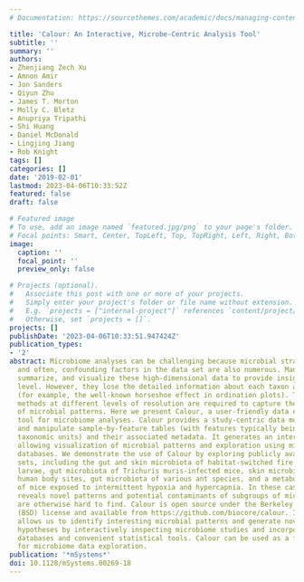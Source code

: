 ```yaml
---
# Documentation: https://sourcethemes.com/academic/docs/managing-content/

title: 'Calour: An Interactive, Microbe-Centric Analysis Tool'
subtitle: ''
summary: ''
authors:
- Zhenjiang Zech Xu
- Amnon Amir
- Jon Sanders
- Qiyun Zhu
- James T. Morton
- Molly C. Bletz
- Anupriya Tripathi
- Shi Huang
- Daniel McDonald
- Lingjing Jiang
- Rob Knight
tags: []
categories: []
date: '2019-02-01'
lastmod: 2023-04-06T10:33:52Z
featured: false
draft: false

# Featured image
# To use, add an image named `featured.jpg/png` to your page's folder.
# Focal points: Smart, Center, TopLeft, Top, TopRight, Left, Right, BottomLeft, Bottom, BottomRight.
image:
  caption: ''
  focal_point: ''
  preview_only: false

# Projects (optional).
#   Associate this post with one or more of your projects.
#   Simply enter your project's folder or file name without extension.
#   E.g. `projects = ["internal-project"]` references `content/project/deep-learning/index.md`.
#   Otherwise, set `projects = []`.
projects: []
publishDate: '2023-04-06T10:33:51.947424Z'
publication_types:
- '2'
abstract: Microbiome analyses can be challenging because microbial strains are numerous,
  and often, confounding factors in the data set are also numerous. Many tools reduce,
  summarize, and visualize these high-dimensional data to provide insight at the community
  level. However, they lose the detailed information about each taxon and can be misleading
  (for example, the well-known horseshoe effect in ordination plots). Thus, multiple
  methods at different levels of resolution are required to capture the full range
  of microbial patterns. Here we present Calour, a user-friendly data exploration
  tool for microbiome analyses. Calour provides a study-centric data model to store
  and manipulate sample-by-feature tables (with features typically being operational
  taxonomic units) and their associated metadata. It generates an interactive heatmap,
  allowing visualization of microbial patterns and exploration using microbial knowledge
  databases. We demonstrate the use of Calour by exploring publicly available data
  sets, including the gut and skin microbiota of habitat-switched fire salamander
  larvae, gut microbiota of Trichuris muris-infected mice, skin microbiota of different
  human body sites, gut microbiota of various ant species, and a metabolome study
  of mice exposed to intermittent hypoxia and hypercapnia. In these cases, Calour
  reveals novel patterns and potential contaminants of subgroups of microbes that
  are otherwise hard to find. Calour is open source under the Berkeley Software Distribution
  (BSD) license and available from https://github.com/biocore/calour. IMPORTANCE Calour
  allows us to identify interesting microbial patterns and generate novel biological
  hypotheses by interactively inspecting microbiome studies and incorporating annotation
  databases and convenient statistical tools. Calour can be used as a first-step tool
  for microbiome data exploration.
publication: '*mSystems*'
doi: 10.1128/mSystems.00269-18
---
```

